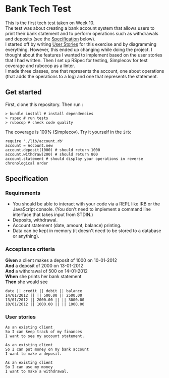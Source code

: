 # Bank Tech Test

This is the first tech test taken on Week 10.     
The test was about creating a bank account system that allows users to print their bank statement and to perform operations such as withdrawals and deposits (see the [Specification](#specification) below).    
I started off by writing [User Stories](#stories) for this exercise and by diagramming everything. However, this ended up changing while doing the project. I thought about the features I wanted to implement based on the user stories that I had written. Then I set up RSpec for testing, Simplecov for test coverage and rubocop as a linter.     
I made three classes, one that represents the account, one about operations (that adds the operations to a log) and one that represents the statement.

## Get started

First, clone this repository. Then run :
```
> bundle install # install dependencies
> rspec # run tests
> rubocop # check code quality
```
The coverage is 100% (Simplecov).
Try it yourself in the ```irb```:
```
require './lib/account.rb'
account = Account.new
account.deposit(1000) # should return 1000
account.withdraw(200) # should return 800
account.statement # should display your operations in reverse chronological order
```

## <a name="specification">Specification</a>

### Requirements

* You should be able to interact with your code via a REPL like IRB or the JavaScript console.  (You don't need to implement a command line interface that takes input from STDIN.)
* Deposits, withdrawal.
* Account statement (date, amount, balance) printing.
* Data can be kept in memory (it doesn't need to be stored to a database or anything).

### Acceptance criteria

**Given** a client makes a deposit of 1000 on 10-01-2012  
**And** a deposit of 2000 on 13-01-2012  
**And** a withdrawal of 500 on 14-01-2012  
**When** she prints her bank statement  
**Then** she would see

```
date || credit || debit || balance
14/01/2012 || || 500.00 || 2500.00
13/01/2012 || 2000.00 || || 3000.00
10/01/2012 || 1000.00 || || 1000.00
```
### <a name="stories">User stories</a>

```
As an existing client
So I can keep track of my finances
I want to see my account statement.
```
```
As an existing client
So I can put money on my bank account
I want to make a deposit.
```
```
As an existing client
So I can use my money
I want to make a withdrawal.
```
